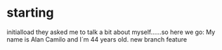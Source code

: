 # starting
initialload
they asked me to talk a bit about myself......so here we go: My name is Alan Camilo and I´m 44 years old.
new branch feature
